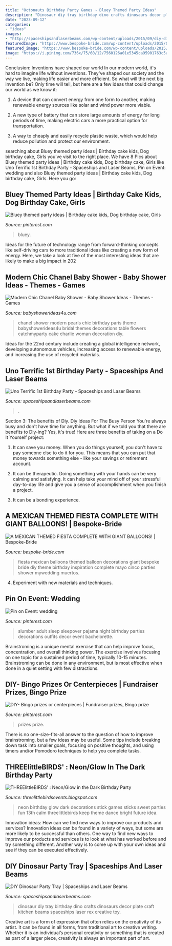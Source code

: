 ```yaml
---
title: "Octonauts Birthday Party Games ~ Bluey Themed Party Ideas"
description: "Dinosaur diy tray birthday dino crafts dinosaurs decor plate craft kitchen beams spaceships laser rex creative toy"
date: "2023-09-12"
categories:
- "ideas"
images:
- "http://spaceshipsandlaserbeams.com/wp-content/uploads/2015/09/diy-dinosaur-party-ideas-tray-54.jpg"
featuredImage: "https://www.bespoke-bride.com/wp-content/uploads/2015/05/Mexican-Fiesta-Wedding-Inspiration-Giant-Balloons-Cinco-De-Mayo-Dia-De-Los-Muertos_-10.jpg"
featured_image: "https://www.bespoke-bride.com/wp-content/uploads/2015/05/Mexican-Fiesta-Wedding-Inspiration-Giant-Balloons-Cinco-De-Mayo-Dia-De-Los-Muertos_-10.jpg"
image: "https://i.pinimg.com/736x/75/60/12/7560126a01e5345ca95901763c5a588f.jpg"
---
```



Conclusion: Inventions have shaped our world
In our modern world, it's hard to imagine life without inventions. They've shaped our society and the way we live, making life easier and more efficient.
So what will the next big invention be? Only time will tell, but here are a few ideas that could change our world as we know it:

1. A device that can convert energy from one form to another, making renewable energy sources like solar and wind power more viable.

2. A new type of battery that can store large amounts of energy for long periods of time, making electric cars a more practical option for transportation.

3. A way to cheaply and easily recycle plastic waste, which would help reduce pollution and protect our environment.

	

		
searching about Bluey themed party ideas | Birthday cake kids, Dog birthday cake, Girls you've visit to the right place. We have 8 Pics about Bluey themed party ideas | Birthday cake kids, Dog birthday cake, Girls like Uno Terrific 1st Birthday Party - Spaceships and Laser Beams, Pin on Event: wedding and also Bluey themed party ideas | Birthday cake kids, Dog birthday cake, Girls. Here you go:
		
    
## Bluey Themed Party Ideas | Birthday Cake Kids, Dog Birthday Cake, Girls

<img loading=lazy src="https://i.pinimg.com/736x/75/60/12/7560126a01e5345ca95901763c5a588f.jpg" onerror="this.onerror=null;this.src='https://tse4.mm.bing.net/th?id=OIP.I8jlefR4V1MmXbgGY0sLCwHaJ3&amp;pid=15.1';" alt="Bluey themed party ideas | Birthday cake kids, Dog birthday cake, Girls">

_Source: pinterest.com_

>bluey. 

	

Ideas for the future of technology range from forward-thinking concepts like self-driving cars to more traditional ideas like creating a new form of energy. Here, we take a look at five of the most interesting ideas that are likely to make a big impact in 202
    
## Modern Chic Chanel Baby Shower - Baby Shower Ideas - Themes - Games

<img loading=lazy src="http://www.babyshowerideas4u.com/wp-content/uploads/2016/04/Modern-Chic-Chanel-Baby-Shower-Flowers-Pearls-600x800.jpg" onerror="this.onerror=null;this.src='https://tse1.mm.bing.net/th?id=OIP.NAVOi6cZyYQqSqwQvsbqqgHaJ4&amp;pid=15.1';" alt="Modern Chic Chanel Baby Shower - Baby Shower Ideas - Themes - Games">

_Source: babyshowerideas4u.com_

>chanel shower modern pearls chic birthday paris theme babyshowerideas4u bridal themes decorations table flowers catchmyparty cake charlie woman decoration diy. 

	

Ideas for the 22nd century include creating a global intelligence network, developing autonomous vehicles, increasing access to renewable energy, and increasing the use of recycled materials.

    
## Uno Terrific 1st Birthday Party - Spaceships And Laser Beams

<img loading=lazy src="https://spaceshipsandlaserbeams.com/wp-content/uploads/2015/09/uno-birthday-party-ideas.jpg" onerror="this.onerror=null;this.src='https://tse1.mm.bing.net/th?id=OIP.hqK4rGpqvacX6IB3VZCt7gHaLH&amp;pid=15.1';" alt="Uno Terrific 1st Birthday Party - Spaceships and Laser Beams">

_Source: spaceshipsandlaserbeams.com_

>. 

	

Section 3: The benefits of Diy.
Diy Ideas For The Busy Person
You're always busy and don't have time for anything. But what if we told you that there are benefits to Diy-ing? Yes, it's true! Here are three benefits of taking on a Do It Yourself project:

1. It can save you money. When you do things yourself, you don't have to pay someone else to do it for you. This means that you can put that money towards something else - like your savings or retirement account.

2. It can be therapeutic. Doing something with your hands can be very calming and satisfying. It can help take your mind off of your stressful day-to-day life and give you a sense of accomplishment when you finish a project.

3. It can be a bonding experience.

    
## A MEXICAN THEMED FIESTA COMPLETE WITH GIANT BALLOONS! | Bespoke-Bride

<img loading=lazy src="https://www.bespoke-bride.com/wp-content/uploads/2015/05/Mexican-Fiesta-Wedding-Inspiration-Giant-Balloons-Cinco-De-Mayo-Dia-De-Los-Muertos_-10.jpg" onerror="this.onerror=null;this.src='https://tse4.mm.bing.net/th?id=OIP.zrmGcSp_Row81zt5QhcrCwHaLH&amp;pid=15.1';" alt="A MEXICAN THEMED FIESTA COMPLETE WITH GIANT BALLOONS! | Bespoke-Bride">

_Source: bespoke-bride.com_

>fiesta mexican balloons themed balloon decorations giant bespoke bride diy theme birthday inspiration complete mayo cinco parties shower mywedding muertos. 

	

4. Experiment with new materials and techniques.

    
## Pin On Event: Wedding

<img loading=lazy src="https://i.pinimg.com/736x/e0/bd/f7/e0bdf7be54c4f00d1bf8f1c45ef172c7--sleep-hens.jpg" onerror="this.onerror=null;this.src='https://tse4.mm.bing.net/th?id=OIP.xiRDJ0eG4z7rEeKdNitFDQHaJ3&amp;pid=15.1';" alt="Pin on Event: wedding">

_Source: pinterest.com_

>slumber adult sleep sleepover pajama night birthday parties decorations outfits decor event bachelorette. 

	

Brainstroming is a unique mental exercise that can help improve focus, concentration, and overall thinking power. The exercise involves focusing on one topic for a sustained period of time, typically 10-15 minutes. Brainstroming can be done in any environment, but is most effective when done in a quiet setting with few distractions.

    
## DIY- Bingo Prizes Or Centerpieces | Fundraiser Prizes, Bingo Prize

<img loading=lazy src="https://i.pinimg.com/736x/74/2e/a8/742ea8a42b4d118ce3de1949fad15f0a.jpg" onerror="this.onerror=null;this.src='https://tse3.mm.bing.net/th?id=OIP.suNbO3PUjZ85Q12lofP1uQHaJ3&amp;pid=15.1';" alt="DIY- Bingo prizes or centerpieces | Fundraiser prizes, Bingo prize">

_Source: pinterest.com_

>prizes prize. 

	

There is no one-size-fits-all answer to the question of how to improve brainstroming, but a few ideas may be useful. Some tips include breaking down task into smaller goals, focusing on positive thoughts, and using timers and/or Pomodoro techniques to help you complete tasks.

    
## THREElittleBIRDS&#039; : Neon/Glow In The Dark Birthday Party

<img loading=lazy src="http://4.bp.blogspot.com/-cXhmWlq_EbQ/UpVs2L_Q2nI/AAAAAAAAEtc/2JWxHB-3VyA/s1600/IMG_1796.jpg" onerror="this.onerror=null;this.src='https://tse2.mm.bing.net/th?id=OIP.niE7tceYPSzR7kGoahINEAHaLH&amp;pid=15.1';" alt="THREElittleBIRDS&#039; : Neon/Glow in the Dark Birthday Party">

_Source: threelittlebirdsevents.blogspot.com_

>neon birthday glow dark decorations stick games sticks sweet parties fun 13th calm threelittlebirds keep theme dance bright future idea. 

	

Innovation ideas: How can we find new ways to improve our products and services?
Innovation ideas can be found in a variety of ways, but some are more likely to be successful than others. One way to find new ways to improve our products and services is to look at what has worked before and try something different. Another way is to come up with your own ideas and see if they can be executed effectively.

    
## DIY Dinosaur Party Tray | Spaceships And Laser Beams

<img loading=lazy src="http://spaceshipsandlaserbeams.com/wp-content/uploads/2015/09/diy-dinosaur-party-ideas-tray-54.jpg" onerror="this.onerror=null;this.src='https://tse2.mm.bing.net/th?id=OIP.y598M2WpvLMPU1EZHjrcTgHaKl&amp;pid=15.1';" alt="DIY Dinosaur Party Tray | Spaceships and Laser Beams">

_Source: spaceshipsandlaserbeams.com_

>dinosaur diy tray birthday dino crafts dinosaurs decor plate craft kitchen beams spaceships laser rex creative toy. 

	

Creative art is a form of expression that often relies on the creativity of its artist. It can be found in all forms, from traditional art to creative writing. Whether it is an individual’s personal creativity or something that is created as part of a larger piece, creativity is always an important part of art.

